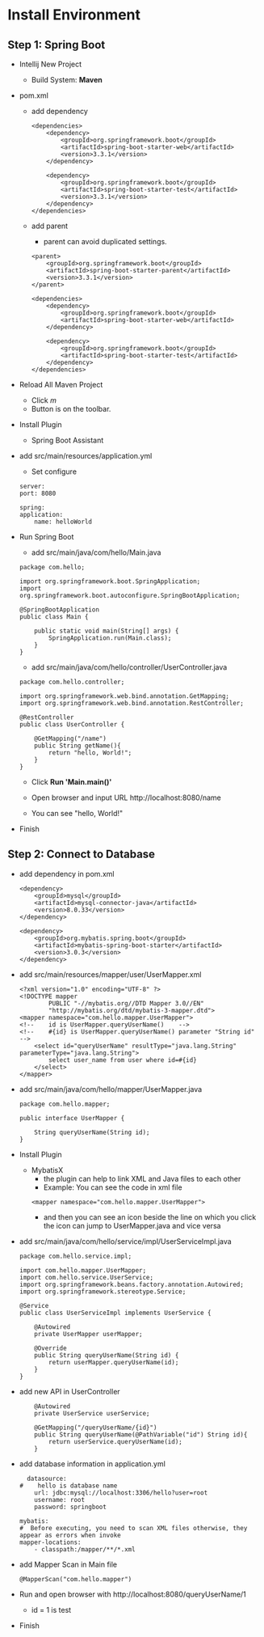 # Install Environment

## Step 1: Spring Boot

* Intellij New Project
	* Build System: **Maven**

* pom.xml
	* add dependency
		```
		<dependencies>
			<dependency>
				<groupId>org.springframework.boot</groupId>
				<artifactId>spring-boot-starter-web</artifactId>
				<version>3.3.1</version>
			</dependency>

			<dependency>
				<groupId>org.springframework.boot</groupId>
				<artifactId>spring-boot-starter-test</artifactId>
				<version>3.3.1</version>
			</dependency>
		</dependencies>
		```

	* add parent
		* parent can avoid duplicated settings.
		```
		<parent>
			<groupId>org.springframework.boot</groupId>
			<artifactId>spring-boot-starter-parent</artifactId>
			<version>3.3.1</version>
		</parent>

		<dependencies>
			<dependency>
				<groupId>org.springframework.boot</groupId>
				<artifactId>spring-boot-starter-web</artifactId>
			</dependency>

			<dependency>
				<groupId>org.springframework.boot</groupId>
				<artifactId>spring-boot-starter-test</artifactId>
			</dependency>
		</dependencies>
		```

* Reload All Maven Project
	* Click *m*
	* Button is on the toolbar.

* Install Plugin
	* Spring Boot Assistant

* add src/main/resources/application.yml
	* Set configure
	```
	server:
	port: 8080

	spring:
	application:
		name: helloWorld
	```

* Run Spring Boot
	* add src/main/java/com/hello/Main.java
	```
	package com.hello;

	import org.springframework.boot.SpringApplication;
	import org.springframework.boot.autoconfigure.SpringBootApplication;

	@SpringBootApplication
	public class Main {

		public static void main(String[] args) {
			SpringApplication.run(Main.class);
		}
	}
	```

	* add src/main/java/com/hello/controller/UserController.java
	```
	package com.hello.controller;

	import org.springframework.web.bind.annotation.GetMapping;
	import org.springframework.web.bind.annotation.RestController;

	@RestController
	public class UserController {

		@GetMapping("/name")
		public String getName(){
			return "hello, World!";
		}
	}
	```

	* Click **Run 'Main.main()'**

	* Open browser and input URL http://localhost:8080/name

	* You can see "hello, World!"

* Finish

## Step 2: Connect to Database

* add dependency in pom.xml
	```
	<dependency>
		<groupId>mysql</groupId>
		<artifactId>mysql-connector-java</artifactId>
		<version>8.0.33</version>
	</dependency>

	<dependency>
		<groupId>org.mybatis.spring.boot</groupId>
		<artifactId>mybatis-spring-boot-starter</artifactId>
		<version>3.0.3</version>
	</dependency>
	```

* add src/main/resources/mapper/user/UserMapper.xml
	```
	<?xml version="1.0" encoding="UTF-8" ?>
	<!DOCTYPE mapper
			PUBLIC "-//mybatis.org//DTD Mapper 3.0//EN"
			"http://mybatis.org/dtd/mybatis-3-mapper.dtd">
	<mapper namespace="com.hello.mapper.UserMapper">
	<!--    id is UserMapper.queryUserName()    -->
	<!--    #{id} is UserMapper.queryUserName() parameter "String id"    -->
		<select id="queryUserName" resultType="java.lang.String" parameterType="java.lang.String">
			select user_name from user where id=#{id}
		</select>
	</mapper>
	```

* add src/main/java/com/hello/mapper/UserMapper.java
	```
	package com.hello.mapper;

	public interface UserMapper {

		String queryUserName(String id);
	}
	```

* Install Plugin 
	* MybatisX
		* the plugin can help to link XML and Java files to each other
		* Example: You can see the code in xml file
		```
		<mapper namespace="com.hello.mapper.UserMapper">
		```
		* and then you can see an icon beside the line on which you click the icon can jump to UserMapper.java and vice versa

* add src/main/java/com/hello/service/impl/UserServiceImpl.java
	```
	package com.hello.service.impl;

	import com.hello.mapper.UserMapper;
	import com.hello.service.UserService;
	import org.springframework.beans.factory.annotation.Autowired;
	import org.springframework.stereotype.Service;

	@Service
	public class UserServiceImpl implements UserService {

		@Autowired
		private UserMapper userMapper;

		@Override
		public String queryUserName(String id) {
			return userMapper.queryUserName(id);
		}
	}
	```

*	add new API in UserController
	```
		@Autowired
		private UserService userService;

		@GetMapping("/queryUserName/{id}")
		public String queryUserName(@PathVariable("id") String id){
			return userService.queryUserName(id);
		}
	```

* add database information in application.yml
	```
	  datasource:
	#    hello is database name
		url: jdbc:mysql://localhost:3306/hello?user=root
		username: root
		password: springboot

	mybatis:
	#  Before executing, you need to scan XML files otherwise, they appear as errors when invoke
	mapper-locations:
		- classpath:/mapper/**/*.xml
	```

* add Mapper Scan in Main file
	```
	@MapperScan("com.hello.mapper")
	```

* Run and open browser with http://localhost:8080/queryUserName/1
	* id = 1 is test

* Finish